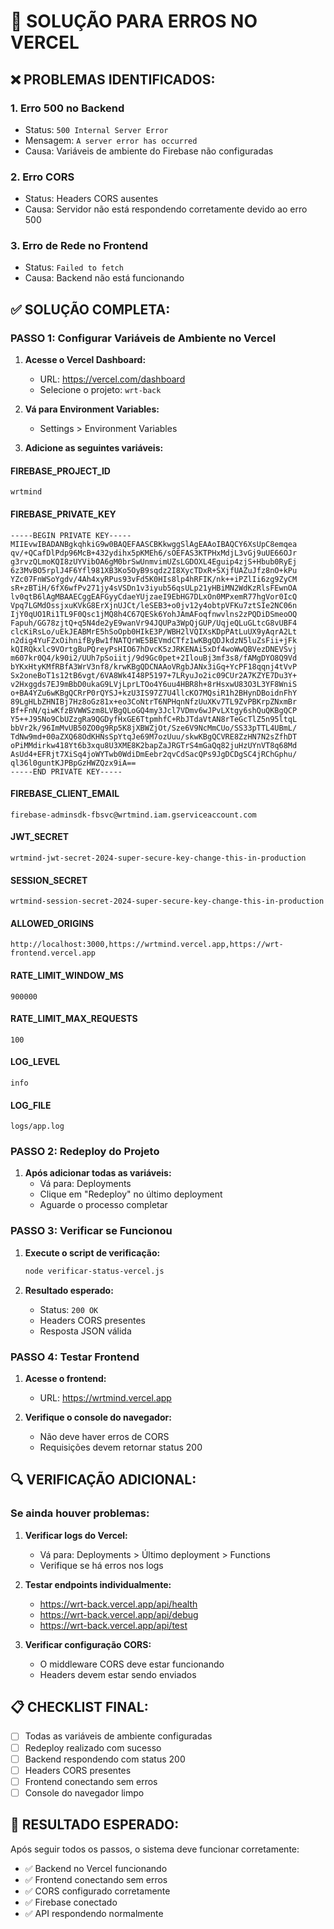 # 🔧 SOLUÇÃO PARA ERROS NO VERCEL

## ❌ PROBLEMAS IDENTIFICADOS:

### 1. **Erro 500 no Backend**
- Status: `500 Internal Server Error`
- Mensagem: `A server error has occurred`
- Causa: Variáveis de ambiente do Firebase não configuradas

### 2. **Erro CORS**
- Status: Headers CORS ausentes
- Causa: Servidor não está respondendo corretamente devido ao erro 500

### 3. **Erro de Rede no Frontend**
- Status: `Failed to fetch`
- Causa: Backend não está funcionando

## ✅ SOLUÇÃO COMPLETA:

### **PASSO 1: Configurar Variáveis de Ambiente no Vercel**

1. **Acesse o Vercel Dashboard:**
   - URL: https://vercel.com/dashboard
   - Selecione o projeto: `wrt-back`

2. **Vá para Environment Variables:**
   - Settings > Environment Variables

3. **Adicione as seguintes variáveis:**

#### **FIREBASE_PROJECT_ID**
```
wrtmind
```

#### **FIREBASE_PRIVATE_KEY**
```
-----BEGIN PRIVATE KEY-----
MIIEvwIBADANBgkqhkiG9w0BAQEFAASCBKkwggSlAgEAAoIBAQCY6XsUpC8emqea
qv/+QCafDlPdp96McB+432ydihx5pKMEh6/sOEFAS3KTPHxMdjL3vGj9uUE66OJr
g3rvzQLmoKQI8zUYVibOA6gM0brSwUnmvimUZsLGDOXL4Eguip4zjS+Hbub0RyEj
6z3MvBO5rplJ4F6Yfl981XB3Ko5OyB9sqdz2I8XycTDxR+SXjfUAZuJfz8nO+kPu
YZc07FnWSoYgdv/4Ah4xyRPus93vFd5K0HIs8lp4hRFIK/nk++iPZlIi6zg9ZyCM
sR+zBTiH/6fX6wfPv271jy4sVSDn1v3iyub56qsULp21yHBiMN2WdKzRlsFEwnOA
lv0qtB6lAgMBAAECggEAFGyyCdaeYUjzaeI9EbHG7DLxOn0MPxemR77hgVor0IcQ
Vpq7LGMdOssjxuKVkG8ErXjnUJCt/leSEB3+o0jv12y4obtpVFKu7ztSIe2NC06n
IjY0qUO1Ri1TL9F0Qsc1jMQ8h4C67QESk6YohJAmAFoqfnwvlns2zPQDiDSmeoOQ
Fapuh/GG78zjtQ+q5N4de2yE9wanVr94JQUPa3WpQjGUP/UqjeQLuGLtcG8vUBF4
clcKiRsLo/uEkJEABMrE5hSoOpb0HIkE3P/WBH2lVQIXsKDpPAtLuUX9yAqrA2Lt
n2dig4YuFZxOihnifByBw1fNATQrWE5BEVmdCTfz1wKBgQDJkdzN5luZsFii+jFk
kQIRQkxlc9VOrtgBuPQreyPsHIO67hDvcK5zJRKENAi5xDf4woWwQBVezDNEVSvj
m607kr0Q4/k90i2/UUh7pSoiitj/9d9Gc0pet+2IlouBj3mf3s8/fAMgDYO8Q9Vd
bYKxHtyKMfRBfA3WrV3nf8/krwKBgQDCNAAoVRgbJANx3iGq+YcPF18qqnj4tVvP
Sx2oneBoT1s12tB6vgt/6VA8Wk4I48P5197+7LRyuJo2ic09CUr2A7KZYE7Du3Y+
v2Hxggds7EJ9mBbD0ukaG9LVjLprLTOo4Y6uu4HBR8h+8rHsxwU83O3L3YF8WniS
o+BA4YZu6wKBgQCRrP0rQYSJ+kzU3IS97Z7U4llcKO7MQsiR1h2BHynDBoidnFhY
89LgHLbZHNIBj7Hz8oGz81x+eo3CoNtrT6NPHqnNfzUuXKv7TL9ZvPBKrpZNxmBr
Bf+FnN/qiwKfzBVWWSzm8LVBgQLoGQ4my3Jcl7VDmv6wJPvLXtgy6shQuQKBgQCP
Y5++J95No9CbUZzgRa9QGDyfHxGE6TtpmhfC+RbJTdaVtAN8rTeGcTlZ5n95ltqL
bbVr2k/96ImMvUB50ZO0g9Rp5K8jXBWZjOt/Sze6V9NcMmCUo/SS33pTTL4UBmL/
TdNw9md+00aZXQ68OdKHNsSpYtqJe69M7ozUuu/skwKBgQCVRE8ZzHN7N2sZfhDT
oPiMMdirkw418Yt6b3xqu8U3XME8K2bapZaJRGTrS4mGaQq82juHzUYnVT8q68Md
AsUd4+EFRjt7XiSq4joWYTwb0WdiDmEebr2qvCdSacQPs9JgDCDgSC4jRChGphu/
ql36l0guntKJPBpGzHWZQzx9iA==
-----END PRIVATE KEY-----
```

#### **FIREBASE_CLIENT_EMAIL**
```
firebase-adminsdk-fbsvc@wrtmind.iam.gserviceaccount.com
```

#### **JWT_SECRET**
```
wrtmind-jwt-secret-2024-super-secure-key-change-this-in-production
```

#### **SESSION_SECRET**
```
wrtmind-session-secret-2024-super-secure-key-change-this-in-production
```

#### **ALLOWED_ORIGINS**
```
http://localhost:3000,https://wrtmind.vercel.app,https://wrt-frontend.vercel.app
```

#### **RATE_LIMIT_WINDOW_MS**
```
900000
```

#### **RATE_LIMIT_MAX_REQUESTS**
```
100
```

#### **LOG_LEVEL**
```
info
```

#### **LOG_FILE**
```
logs/app.log
```

### **PASSO 2: Redeploy do Projeto**

1. **Após adicionar todas as variáveis:**
   - Vá para: Deployments
   - Clique em "Redeploy" no último deployment
   - Aguarde o processo completar

### **PASSO 3: Verificar se Funcionou**

1. **Execute o script de verificação:**
   ```bash
   node verificar-status-vercel.js
   ```

2. **Resultado esperado:**
   - Status: `200 OK`
   - Headers CORS presentes
   - Resposta JSON válida

### **PASSO 4: Testar Frontend**

1. **Acesse o frontend:**
   - URL: https://wrtmind.vercel.app

2. **Verifique o console do navegador:**
   - Não deve haver erros de CORS
   - Requisições devem retornar status 200

## 🔍 VERIFICAÇÃO ADICIONAL:

### **Se ainda houver problemas:**

1. **Verificar logs do Vercel:**
   - Vá para: Deployments > Último deployment > Functions
   - Verifique se há erros nos logs

2. **Testar endpoints individualmente:**
   - https://wrt-back.vercel.app/api/health
   - https://wrt-back.vercel.app/api/debug
   - https://wrt-back.vercel.app/api/test

3. **Verificar configuração CORS:**
   - O middleware CORS deve estar funcionando
   - Headers devem estar sendo enviados

## 📋 CHECKLIST FINAL:

- [ ] Todas as variáveis de ambiente configuradas
- [ ] Redeploy realizado com sucesso
- [ ] Backend respondendo com status 200
- [ ] Headers CORS presentes
- [ ] Frontend conectando sem erros
- [ ] Console do navegador limpo

## 🎯 RESULTADO ESPERADO:

Após seguir todos os passos, o sistema deve funcionar corretamente:
- ✅ Backend no Vercel funcionando
- ✅ Frontend conectando sem erros
- ✅ CORS configurado corretamente
- ✅ Firebase conectado
- ✅ API respondendo normalmente 